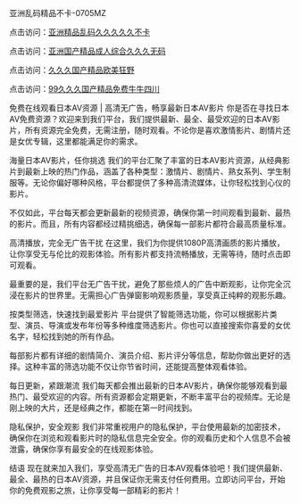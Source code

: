 
亚洲乱码精品不卡-0705MZ


点击访问：<a href="https://cfad.pages.dev/">亚洲精品乱码久久久久久不卡</a>

点击访问：<a href="https://gda-c7m.pages.dev/">亚洲国产精品成人综合久久久无码</a>

点击访问：<a href="https://gfd-5xg.pages.dev/">久久久国产精品欧美狂野</a>

点击访问：<a href="https://fdhf-454.pages.dev/">99久久久国产精品免费牛牛四川</a>



免费在线观看日本AV资源 | 高清无广告，畅享最新日本AV影片
你是否在寻找日本AV免费资源？欢迎来到我们平台，我们提供最新、最全、最受欢迎的日本AV影片，所有资源完全免费，无需注册，随时观看。不论你是喜欢激情影片、剧情片还是女优专辑，这里都能满足你的需求。

海量日本AV影片，任你挑选
我们的平台汇聚了丰富的日本AV影片资源，从经典影片到最新上映的热门作品，涵盖了各种类型：激情片、剧情片、熟女系列、学生制服等。无论你偏好哪种风格，平台都提供了多种高清流媒体，让你轻松找到心仪的影片。

不仅如此，平台每天都会更新最新的视频资源，确保你第一时间观看到最新、最热的影片。而且，所有内容都经过精挑细选，确保每一部影片都符合最高质量标准。

高清播放，完全无广告干扰
在这里，我们为你提供1080P高清画质的影片播放，让你享受无与伦比的观影体验。所有影片都支持流畅播放，无需等待，随时点击即可观看。

最重要的是，我们平台无广告干扰，避免了那些烦人的广告中断观影，让你完全沉浸在影片的世界里。无需担心广告弹窗影响观影质量，享受真正纯粹的观影乐趣。

按类型筛选，快速找到最爱影片
平台提供了智能筛选功能，你可以根据影片类型、演员、导演或发布年份等多种维度筛选影片。你也可以直接搜索你喜爱的女优名字，轻松找到她的所有作品。

每部影片都有详细的剧情简介、演员介绍、影片评分等信息，帮助你做出更好的选择。这种丰富的筛选功能不仅让你节省时间，还能提高整体观看体验。

每日更新，紧跟潮流
我们每天都会推出最新的日本AV影片，确保你能够观看到最热门、最受欢迎的内容。所有资源都会定期更新，不断丰富平台的视频库。无论是刚上映的大片，还是经典之作，都能在第一时间找到。

隐私保护，安全观影
我们非常重视用户的隐私保护，平台使用最新的加密技术，确保你在浏览和观看影片时的隐私信息完全安全。你的观看历史和个人信息不会被泄露，确保你享有最安全的在线观影体验。

结语
现在就来加入我们，享受高清无广告的日本AV观看体验吧！我们提供最新、最全、最热的日本AV资源，并且保证你无需支付任何费用。立即访问平台，开始你的免费观影之旅，让你享受每一部精彩的影片！


















<span style="display:none;">[Canonical link]( https://github.com/fir20250705/fir13 ）</span>

